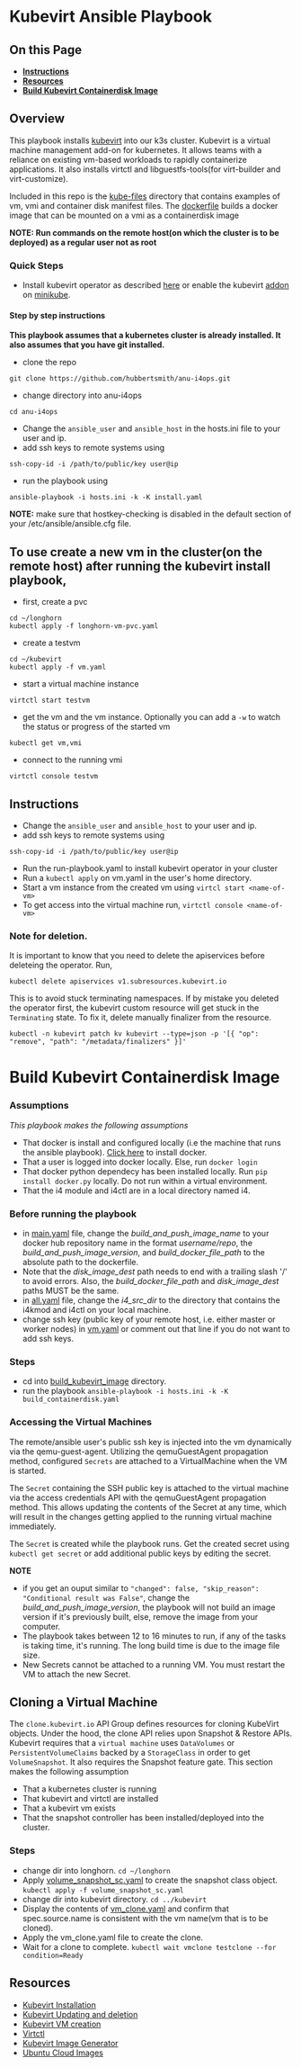 # Kubevirt Ansible Playbook 

## On this Page 
- [**Instructions**](#instr)
- [**Resources**](#res)
- [**Build Kubevirt Containerdisk Image**](#build)

## Overview 
This playbook installs [kubevirt](https://kubevirt.io/user-guide/) into our k3s cluster. Kubevirt is a virtual machine management add-on for kubernetes. It allows teams with a reliance on existing vm-based workloads to rapidly containerize applications. It also installs virtctl and libguestfs-tools(for virt-builder and virt-customize).

Included in this repo is the [kube-files](kube-files) directory that contains examples of vm, vmi and container disk manifest files. The [dockerfile](dockerfile) builds a docker image that can be mounted on a vmi as a containerdisk image

**NOTE: Run commands on the remote host(on which the cluster is to be deployed) as a regular user not as root**

### Quick Steps
- Install kubevirt operator as described [here](https://kubevirt.io/user-guide/operations/installation/) or enable the kubevirt [addon](https://kubevirt.io/quickstart_minikube/) on [minikube](https://minikube.sigs.k8s.io/docs/start/). 

 #### Step by step instructions
 **This playbook assumes that a kubernetes cluster is already installed. It also assumes that you have git installed.** 
- clone the repo 
```ShellSession
git clone https://github.com/hubbertsmith/anu-i4ops.git
``` 
- change directory into anu-i4ops
```ShellSession
cd anu-i4ops
```
- Change the `ansible_user` and `ansible_host` in the hosts.ini file to your user and ip. 
- add ssh keys to remote systems using
```ShellSession
ssh-copy-id -i /path/to/public/key user@ip
``` 
- run the playbook using
```ShellSession
ansible-playbook -i hosts.ini -k -K install.yaml 
```  
**NOTE:** make sure that hostkey-checking is disabled in the default section of your /etc/ansible/ansible.cfg file.

## To use create a new vm in the cluster(on the remote host) after running the kubevirt install playbook, 
- first, create a pvc
```ShellSession
cd ~/longhorn
kubectl apply -f longhorn-vm-pvc.yaml
``` 
- create a testvm 
```ShellSession
cd ~/kubevirt
kubectl apply -f vm.yaml
``` 
- start a virtual machine instance 
```ShellSession
virtctl start testvm
``` 
- get the vm and the vm instance. Optionally you can add a `-w` to watch the status or progress of the started vm
```ShellSession
kubectl get vm,vmi
``` 
- connect to the running vmi
```ShellSession
virtctl console testvm
``` 

## Instructions<a id='instr'></a>
- Change the `ansible_user` and `ansible_host` to your user and ip. 
- add ssh keys to remote systems using
```ShellSession
ssh-copy-id -i /path/to/public/key user@ip
``` 
- Run the run-playbook.yaml to install kubevirt operator in your cluster 
- Run a `kubectl apply` on vm.yaml in the user's home directory. 
- Start a vm instance from the created vm using `virtcl start <name-of-vm>` 
- To get access into the virtual machine run, `virtctl console <name-of-vm>`

### Note for deletion. 
It is important to know that you need to delete the apiservices before deleteing the operator. Run, 
```ShellSession
kubectl delete apiservices v1.subresources.kubevirt.io
``` 
This is to avoid stuck terminating namespaces. If by mistake you deleted the operator first, the kubevirt custom resource will get stuck in the `Terminating` state. To fix it, delete manually finalizer from the resource.
```ShellSession
kubectl -n kubevirt patch kv kubevirt --type=json -p '[{ "op": "remove", "path": "/metadata/finalizers" }]'
``` 
# Build Kubevirt Containerdisk Image<a id='build'></a> 
### Assumptions
*This playbook makes the following assumptions*
- That docker is install and configured locally (i.e the machine that runs the ansible playbook). [Click here](https://docs.docker.com/engine/install/ubuntu/) to install docker.
- That a user is logged into docker locally. Else, run `docker login`
- That docker python dependecy has been installed locally. Run `pip install docker.py` locally. Do not run within a virtual environment. 
- That the i4 module and i4ctl are in a local directory named i4.

### Before running the playbook
- in [main.yaml](./build_kubevirt_image/roles/create-vm/defaults/main.yaml) file, change the *build_and_push_image_name* to your docker hub repository name in the format *username/repo*, the *build_and_push_image_version*, and *build_docker_file_path* to the absolute path to the dockerfile.
- Note that the *disk_image_dest* path needs to end with a trailing slash '/' to avoid errors. Also, the *build_docker_file_path* and *disk_image_dest* paths MUST be the same.
- in [all.yaml](./build_kubevirt_image/group_vars/all.yaml) file, change the *i4_src_dir* to the directory that contains the i4kmod and i4ctl on your local machine. 
- change ssh key (public key of your remote host, i.e. either master or worker nodes) in [vm.yaml](./roles/install/templates/vm.yaml.j2) or comment out that line if you do not want to add ssh keys.

### Steps
- cd into [build_kubevirt_image](./build_kubevirt_image/) directory.
- run the playbook `ansible-playbook -i hosts.ini -k -K build_containerdisk.yaml`

### Accessing the Virtual Machines
The remote/ansible user's public ssh key is injected into the vm dynamically via the qemu-guest-agent. Utilizing the qemuGuestAgent propagation method, configured `Secrets` are attached to a VirtualMachine when the VM is started.

The `Secret` containing the SSH public key is attached to the virtual machine via the access credentials API with the qemuGuestAgent propagation method. This allows updating the contents of the Secret at any time, which will result in the changes getting applied to the running virtual machine immediately. 

The `Secret` is created while the playbook runs. Get the created secret using `kubectl get secret` or add additional public keys by editing the secret.

**NOTE**
- if you get an ouput similar to `"changed": false, "skip_reason": "Conditional result was False"`, change the *build_and_push_image_version*, the playbook will not build an image version if it's previously built, else, remove the image from your computer.
- The playbook takes between 12 to 16 minutes to run, if any of the tasks is taking time, it's running. The long build time is due to the image file size.
- New Secrets cannot be attached to a running VM. You must restart the VM to attach the new Secret.


## Cloning a Virtual Machine
The `clone.kubevirt.io` API Group defines resources for cloning KubeVirt objects. Under the hood, the clone API relies upon Snapshot & Restore APIs.
Kubevirt requires that a `virtual machine` uses `DataVolumes` or `PersistentVolumeClaims` backed by a `StorageClass` in order to get `VolumeSnapshot`. 
It also requires the Snapshot feature gate. 
This section makes the following assumption
- That a kubernetes cluster is running
- That kubevirt and virtctl are installed 
- That a kubevirt vm exists
- That the snapshot controller has been installed/deployed into the cluster.

### Steps
- change dir into longhorn. `cd ~/longhorn` 
- Apply [volume_snapshot_sc.yaml](../longhorn/roles/install/templates/volume_snapshot_sc.yaml.j2) to create the snapshot class object. `kubectl apply -f volume_snapshot_sc.yaml`
- change dir into kubevirt directory. `cd ../kubevirt`
- Display the contents of [vm_clone.yaml](roles/install/templates/vm_clone.yaml.j2) and confirm that spec.source.name is consistent with the vm name(vm that is to be cloned).
- Apply the vm_clone.yaml file to create the clone. 
- Wait for a clone to complete. `kubectl wait vmclone testclone --for condition=Ready`

## Resources<a id='res'></a>
- [Kubevirt Installation](https://kubevirt.io/user-guide/operations/installation/)
- [Kubevirt Updating and deletion](https://kubevirt.io/user-guide/operations/updating_and_deletion/)
- [Kubevirt VM creation](https://kubevirt.io/user-guide/virtual_machines/virtual_machine_instances/)
- [Virtctl]( https://github.com/kubevirt/kubevirt.github.io/blob/main/_includes/quickstarts/virtctl.md)
- [Kubevirt Image Generator](https://github.com/Tedezed/kubevirt-images-generator)
- [Ubuntu Cloud Images](https://cloud-images.ubuntu.com/)

